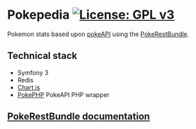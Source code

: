 # Pokepedia [![License: GPL v3](https://img.shields.io/badge/License-GPL%20v3-blue.svg)](http://www.gnu.org/licenses/gpl-3.0)

Pokemon stats based upon [pokeAPI](http://pokeapi.co/) using the [PokeRestBundle](src/PokeRestBundle/README.md).
 
## Technical stack

* Symfony 3
* Redis
* [Chart.js](http://www.chartjs.org/)
* [PokePHP](https://github.com/danrovito/pokephp) PokeAPI PHP wrapper

## [PokeRestBundle documentation](src/PokeRestBundle/README.md)
